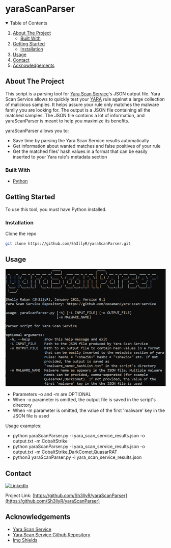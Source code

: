 # yaraScanParser


<!-- PROJECT SHIELDS -->
<!--
*** I'm using markdown "reference style" links for readability.
*** Reference links are enclosed in brackets [ ] instead of parentheses ( ).
*** See the bottom of this document for the declaration of the reference variables
*** for contributors-url, forks-url, etc. This is an optional, concise syntax you may use.
*** https://www.markdownguide.org/basic-syntax/#reference-style-links
-->



<!-- TABLE OF CONTENTS -->
<details open="open">
  <summary>Table of Contents</summary>
  <ol>
    <li>
      <a href="#about-the-project">About The Project</a>
      <ul>
        <li><a href="#built-with">Built With</a></li>
      </ul>
    </li>
    <li>
      <a href="#getting-started">Getting Started</a>
      <ul>
        <li><a href="#installation">Installation</a></li>
      </ul>
    </li>
    <li><a href="#usage">Usage</a></li>
    <li><a href="#contact">Contact</a></li>
    <li><a href="#acknowledgements">Acknowledgements</a></li>
  </ol>
</details>



<!-- ABOUT THE PROJECT -->
## About The Project

This script is a parsing tool for [Yara Scan Service](https://riskmitigation.ch/yara-scan/)'s JSON output file. Yara Scan Service allows to quickly test your [YARA](https://yara.readthedocs.io/en/v3.4.0/index.html) rule against a large collection of malicious samples. It helps assure your rule only matches the malware family you are looking for. The output is a JSON file containing all the matched samples. The JSON file contains a lot of information, and yaraScanParser is meant to help you maximize its benefits.

yaraScanParser allows you to:
* Save time by parsing the Yara Scan Service results automatically
* Get information about wanted matches and false positives of your rule
* Get the matched files' hash values in a format that can be easily inserted to your Yara rule's metadata section



### Built With

* [Python](https://www.python.org/)



<!-- GETTING STARTED -->
## Getting Started

To use this tool, you must have Python installed.


### Installation

Clone the repo
   ```sh
   git clone https://github.com/Sh3llyR/yaraScanParser.git
   ```



<!-- USAGE EXAMPLES -->
## Usage

![Product Name Screen Shot][product-screenshot]

* Parameters -o and -m are OPTIONAL
* When -o parameter is omitted, the output file is saved in the script's directory
* When -m parameter is omitted, the value of the first 'malware' key in the JSON file is used

Usage examples:
* python yaraScanParser.py -i yara_scan_service_results.json -o output.txt -m CobaltStrike
* python yaraScanParser.py -i yara_scan_service_results.json -o output.txt -m CobaltStrike,DarkComet,QuasarRAT
* python3 yaraScanParser.py -i yara_scan_service_results.json



<!-- CONTACT -->
## Contact

[![LinkedIn][linkedin-shield]][linkedin-url]

Project Link: [https://github.com/Sh3llyR/yaraScanParser](https://github.com/Sh3llyR/yaraScanParser)



<!-- ACKNOWLEDGEMENTS -->
## Acknowledgements
* [Yara Scan Service](https://riskmitigation.ch/yara-scan/)
* [Yara Scan Service Github Repository](https://github.com/cocaman/yara-scan-service)
* [Img Shields](https://shields.io)



<!-- MARKDOWN LINKS & IMAGES -->
<!-- https://www.markdownguide.org/basic-syntax/#reference-style-links -->
[linkedin-shield]: https://img.shields.io/badge/-LinkedIn-black.svg?style=for-the-badge&logo=linkedin&colorB=555
[linkedin-url]: https://www.linkedin.com/in/shelly-raban-6baa2b1b9/
[product-screenshot]: Images/updated_help.png
